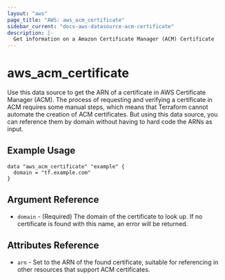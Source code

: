 ```yaml
---
layout: "aws"
page_title: "AWS: aws_acm_certificate"
sidebar_current: "docs-aws-datasource-acm-certificate"
description: |-
  Get information on a Amazon Certificate Manager (ACM) Certificate
---
```


# aws\_acm\_certificate

Use this data source to get the ARN of a certificate in AWS Certificate
Manager (ACM). The process of requesting and verifying a certificate in ACM
requires some manual steps, which means that Terraform cannot automate the
creation of ACM certificates. But using this data source, you can reference
them by domain without having to hard code the ARNs as input.

## Example Usage

```
data "aws_acm_certificate" "example" {
  domain = "tf.example.com"
}
```

## Argument Reference

 * `domain` - (Required) The domain of the certificate to look up. If no certificate is found with this name, an error will be returned.

## Attributes Reference

 * `arn` - Set to the ARN of the found certificate, suitable for referencing in other resources that support ACM certificates.
